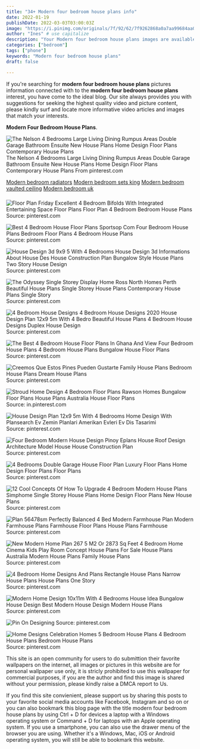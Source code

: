 ```yaml
---
title: "34+ Modern four bedroom house plans info"
date: 2022-01-19
publishDate: 2022-03-03T03:00:03Z
image: "https://i.pinimg.com/originals/7f/92/62/7f9262868a0a7aa99684aa04239cde49.jpg"
author: "Ines" # use capitalize
description: "Your Modern four bedroom house plans images are available. Modern four bedroom house plans are a topic that is being searched for and liked by netizens now. You can Get the Modern four bedroom house plans files here. Find and Download all free vectors."
categories: ["bedroom"]
tags: ["phone"]
keywords: "Modern four bedroom house plans"
draft: false

---
```


If you're searching for **modern four bedroom house plans** pictures information connected with to the **modern four bedroom house plans** interest, you have come to the ideal  blog.  Our site always  provides you with  suggestions  for seeking  the highest  quality video and picture  content, please kindly surf and locate more informative video articles and images  that match your interests.

**Modern Four Bedroom House Plans**. 

![The Nelson 4 Bedrooms Large Living Dining Rumpus Areas Double Garage Bathroom Ensuite New House Plans Home Design Floor Plans Contemporary House Plans](https://i.pinimg.com/originals/ea/19/d2/ea19d25f91034a3794a55def9946de94.jpg "The Nelson 4 Bedrooms Large Living Dining Rumpus Areas Double Garage Bathroom Ensuite New House Plans Home Design Floor Plans Contemporary House Plans")
The Nelson 4 Bedrooms Large Living Dining Rumpus Areas Double Garage Bathroom Ensuite New House Plans Home Design Floor Plans Contemporary House Plans From pinterest.com

[Modern bedroom radiators](/modern-bedroom-radiators/)
[Modern bedroom sets king](/modern-bedroom-sets-king/)
[Modern bedroom vaulted ceiling](/modern-bedroom-vaulted-ceiling/)
[Modern bedroom uk](/modern-bedroom-uk/)



### 

 


![Floor Plan Friday Excellent 4 Bedroom Bifolds With Integrated Entertaining Space Floor Plans Floor Plan 4 Bedroom Bedroom House Plans](https://i.pinimg.com/originals/4e/ac/b5/4eacb53d425abfc4c68b1d8233c02d07.jpg "Floor Plan Friday Excellent 4 Bedroom Bifolds With Integrated Entertaining Space Floor Plans Floor Plan 4 Bedroom Bedroom House Plans")
Source: pinterest.com

 

![Best 4 Bedroom House Floor Plans Sportsop Com Four Bedroom House Plans Bedroom Floor Plans 4 Bedroom House Plans](https://i.pinimg.com/originals/17/51/37/17513708d2331992a38ed8b3921c5f8f.jpg "Best 4 Bedroom House Floor Plans Sportsop Com Four Bedroom House Plans Bedroom Floor Plans 4 Bedroom House Plans")
Source: pinterest.com

 

![House Design 3d 9x9 5 With 4 Bedrooms House Design 3d Informations About House Des House Construction Plan Bungalow Style House Plans Two Story House Design](https://i.pinimg.com/736x/47/df/38/47df38fe8c84fd34c15a9cb5fb5e1380.jpg "House Design 3d 9x9 5 With 4 Bedrooms House Design 3d Informations About House Des House Construction Plan Bungalow Style House Plans Two Story House Design")
Source: pinterest.com

 

![The Odyssey Single Storey Display Home Ross North Homes Perth Beautiful House Plans Single Storey House Plans Contemporary House Plans Single Story](https://i.pinimg.com/736x/fc/5c/22/fc5c221fbbdf1d51a3450fb29d40f686.jpg "The Odyssey Single Storey Display Home Ross North Homes Perth Beautiful House Plans Single Storey House Plans Contemporary House Plans Single Story")
Source: pinterest.com

 

![4 Bedroom House Designs 4 Bedroom House Designs 2020 House Design Plan 12x9 5m With 4 Bedro Beautiful House Plans 4 Bedroom House Designs Duplex House Design](https://i.pinimg.com/originals/55/10/cf/5510cf847e9a07dc841cc2cdd40d5ee4.jpg "4 Bedroom House Designs 4 Bedroom House Designs 2020 House Design Plan 12x9 5m With 4 Bedro Beautiful House Plans 4 Bedroom House Designs Duplex House Design")
Source: pinterest.com

 

![The Best 4 Bedroom House Floor Plans In Ghana And View Four Bedroom House Plans 4 Bedroom House Plans Bungalow House Floor Plans](https://i.pinimg.com/736x/2c/45/36/2c45363fbefa096fa1c91349e4b25e0a.jpg "The Best 4 Bedroom House Floor Plans In Ghana And View Four Bedroom House Plans 4 Bedroom House Plans Bungalow House Floor Plans")
Source: pinterest.com

 

![Creemos Que Estos Pines Pueden Gustarte Family House Plans Bedroom House Plans Dream House Plans](https://i.pinimg.com/564x/00/f8/58/00f8589cb1a141ec079962a95a45969d.jpg "Creemos Que Estos Pines Pueden Gustarte Family House Plans Bedroom House Plans Dream House Plans")
Source: pinterest.com

 

![Stroud Home Design 4 Bedroom Floor Plans Rawson Homes Bungalow Floor Plans House Plans Australia House Floor Plans](https://i.pinimg.com/originals/e0/67/b3/e067b37a9232124fd6b71c6fda5486fe.png "Stroud Home Design 4 Bedroom Floor Plans Rawson Homes Bungalow Floor Plans House Plans Australia House Floor Plans")
Source: in.pinterest.com

 

![House Design Plan 12x9 5m With 4 Bedrooms Home Design With Plansearch Ev Zemin Planlari Amerikan Evleri Ev Dis Tasarimi](https://i.pinimg.com/originals/05/b4/48/05b44814bf9078b89c00a2a882da95f8.jpg "House Design Plan 12x9 5m With 4 Bedrooms Home Design With Plansearch Ev Zemin Planlari Amerikan Evleri Ev Dis Tasarimi")
Source: pinterest.com

 

![Four Bedroom Modern House Design Pinoy Eplans House Roof Design Architecture Model House House Construction Plan](https://i.pinimg.com/originals/64/0a/3a/640a3a0d88afbb77aea18a6e58beb4e6.png "Four Bedroom Modern House Design Pinoy Eplans House Roof Design Architecture Model House House Construction Plan")
Source: pinterest.com

 

![4 Bedrooms Double Garage House Floor Plan Luxury Floor Plans Home Design Floor Plans Floor Plans](https://i.pinimg.com/originals/24/57/f9/2457f9223c3dbbfcc143a18a1e709f9a.jpg "4 Bedrooms Double Garage House Floor Plan Luxury Floor Plans Home Design Floor Plans Floor Plans")
Source: pinterest.com

 

![12 Cool Concepts Of How To Upgrade 4 Bedroom Modern House Plans Simphome Single Storey House Plans Home Design Floor Plans New House Plans](https://i.pinimg.com/originals/cd/f3/b3/cdf3b39ffa9efb1cf83591ddb147a39e.jpg "12 Cool Concepts Of How To Upgrade 4 Bedroom Modern House Plans Simphome Single Storey House Plans Home Design Floor Plans New House Plans")
Source: pinterest.com

 

![Plan 56478sm Perfectly Balanced 4 Bed Modern Farmhouse Plan Modern Farmhouse Plans Farmhouse Floor Plans House Plans Farmhouse](https://i.pinimg.com/originals/69/e0/d5/69e0d5cb2e5e7d481424fe3e2e4c3f60.jpg "Plan 56478sm Perfectly Balanced 4 Bed Modern Farmhouse Plan Modern Farmhouse Plans Farmhouse Floor Plans House Plans Farmhouse")
Source: pinterest.com

 

![New Modern Home Plan 267 5 M2 Or 2873 Sq Feet 4 Bedroom Home Cinema Kids Play Room Concept House Plans For Sale House Plans Australia Modern House Plans Family House Plans](https://i.pinimg.com/736x/b2/bd/5b/b2bd5beb644a043bb5e2862d5b801d43.jpg "New Modern Home Plan 267 5 M2 Or 2873 Sq Feet 4 Bedroom Home Cinema Kids Play Room Concept House Plans For Sale House Plans Australia Modern House Plans Family House Plans")
Source: pinterest.com

 

![4 Bedroom Home Designs And Plans Rectangle House Plans Narrow House Plans House Plans One Story](https://i.pinimg.com/736x/a6/9c/51/a69c51561d49f88912b8031bf8ebddd9---bedroom-house-plans-ranch-house-plans.jpg "4 Bedroom Home Designs And Plans Rectangle House Plans Narrow House Plans House Plans One Story")
Source: pinterest.com

 

![Modern Home Design 10x11m With 4 Bedrooms House Idea Bungalow House Design Best Modern House Design Modern House Plans](https://i.pinimg.com/originals/6d/42/47/6d424747a79b4df5b44cf8021c99d321.jpg "Modern Home Design 10x11m With 4 Bedrooms House Idea Bungalow House Design Best Modern House Design Modern House Plans")
Source: pinterest.com

 

![Pin On Designing](https://i.pinimg.com/originals/b2/62/57/b2625787da64c36b3f13225c87bc02ce.png "Pin On Designing")
Source: pinterest.com

 

![Home Designs Celebration Homes 5 Bedroom House Plans 4 Bedroom House Plans Bedroom House Plans](https://i.pinimg.com/originals/7f/92/62/7f9262868a0a7aa99684aa04239cde49.jpg "Home Designs Celebration Homes 5 Bedroom House Plans 4 Bedroom House Plans Bedroom House Plans")
Source: pinterest.com

 

This site is an open community for users to do submittion their favorite wallpapers on the internet, all images or pictures in this website are for personal wallpaper use only, it is stricly prohibited to use this wallpaper for commercial purposes, if you are the author and find this image is shared without your permission, please kindly raise a DMCA report to Us.

If you find this site convienient, please support us by sharing this posts to your favorite social media accounts like Facebook, Instagram and so on or you can also bookmark this blog page with the title modern four bedroom house plans by using Ctrl + D for devices a laptop with a Windows operating system or Command + D for laptops with an Apple operating system. If you use a smartphone, you can also use the drawer menu of the browser you are using. Whether it's a Windows, Mac, iOS or Android operating system, you will still be able to bookmark this website.
